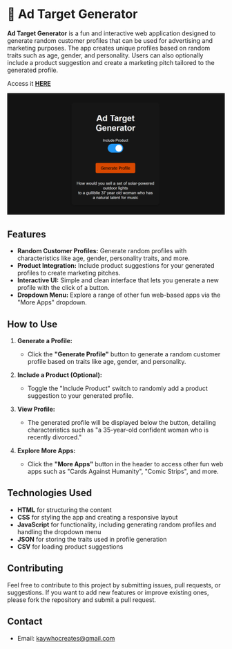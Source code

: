 # 👤 Ad Target Generator

**Ad Target Generator** is a fun and interactive web application designed to generate random customer profiles that can be used for advertising and marketing purposes. The app creates unique profiles based on random traits such as age, gender, and personality. Users can also optionally include a product suggestion and create a marketing pitch tailored to the generated profile.

Access it **[HERE](https://kay-who-codes.github.io/Advertising-Character-Generator/)**

[![App Image](Non-App/App%20Image.png)](https://kay-who-codes.github.io/Advertising-Character-Generator/)

## Features

- **Random Customer Profiles:** Generate random profiles with characteristics like age, gender, personality traits, and more.
- **Product Integration:** Include product suggestions for your generated profiles to create marketing pitches.
- **Interactive UI:** Simple and clean interface that lets you generate a new profile with the click of a button.
- **Dropdown Menu:** Explore a range of other fun web-based apps via the "More Apps" dropdown.

## How to Use

1. **Generate a Profile:**
   - Click the **"Generate Profile"** button to generate a random customer profile based on traits like age, gender, and personality.
   
2. **Include a Product (Optional):**
   - Toggle the "Include Product" switch to randomly add a product suggestion to your generated profile.
   
3. **View Profile:**
   - The generated profile will be displayed below the button, detailing characteristics such as "a 35-year-old confident woman who is recently divorced."

4. **Explore More Apps:**
   - Click the **"More Apps"** button in the header to access other fun web apps such as "Cards Against Humanity", "Comic Strips", and more.

## Technologies Used

- **HTML** for structuring the content
- **CSS** for styling the app and creating a responsive layout
- **JavaScript** for functionality, including generating random profiles and handling the dropdown menu
- **JSON** for storing the traits used in profile generation
- **CSV** for loading product suggestions

## Contributing

Feel free to contribute to this project by submitting issues, pull requests, or suggestions. If you want to add new features or improve existing ones, please fork the repository and submit a pull request.

## Contact

- Email: [kaywhocreates@gmail.com](mailto:kaywhocreates@gmail.com)
